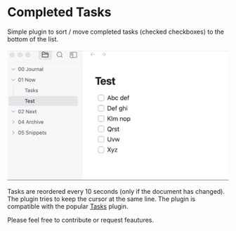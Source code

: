 # Completed Tasks

Simple plugin to sort / move completed tasks (checked checkboxes) to the bottom of the list.

![Demo](https://raw.githubusercontent.com/mgussekloo/obsidian-completedtasks/master/demo.gif)

Tasks are reordered every 10 seconds (only if the document has changed).
The plugin tries to keep the cursor at the same line.
The plugin is compatible with the popular [Tasks](https://github.com/obsidian-tasks-group/obsidian-tasks) plugin.

Please feel free to contribute or request feautures.
